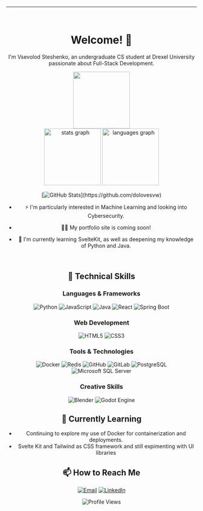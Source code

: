 ----

<br clear="both">

<div align="center">

# Welcome! 👋

I'm Vsevolod Steshenko, an undergraduate CS student at Drexel University passionate about Full-Stack Development.

<div align="center">
  <img height="150" src="https://media.tenor.com/qJRMLPlR3_8AAAAi/maxwell-cat.gif"  />
</div>

<div align="center">
  <img src="https://github-readme-stats.vercel.app/api?username=dolovesvw&hide_title=false&hide_rank=false&show_icons=true&include_all_commits=true&count_private=true&disable_animations=false&theme=apprentice&locale=en&hide_border=false&order=1" height="150" alt="stats graph"  />
  <img src="https://github-readme-stats.vercel.app/api/top-langs?username=dolovesvw&locale=en&hide_title=false&layout=compact&card_width=320&langs_count=5&theme=apprentice&hide_border=false&order=2" height="150" alt="languages graph"  />
</div>

[![GitHub Stats](https://github-readme-stats.vercel.app/api?username=dolovesvw...)](https://github.com/dolovesvw)


- ⚡ I'm particularly interested in Machine Learning and looking into Cybersecurity.

- 👨‍💻 My portfolio site is coming soon!

- 🌱 I'm currently learning SvelteKit, as well as deepening my knowledge of Python and Java.

<br clear="both">

## 🔧 Technical Skills

### Languages & Frameworks
![Python](https://img.shields.io/badge/Python-3776AB?style=for-the-badge&logo=python&logoColor=white)
![JavaScript](https://img.shields.io/badge/JavaScript-F7DF1E?style=for-the-badge&logo=javascript&logoColor=black)
![Java](https://img.shields.io/badge/Java-ED8B00?style=for-the-badge&logo=openjdk&logoColor=white)
![React](https://img.shields.io/badge/React-20232A?style=for-the-badge&logo=react&logoColor=61DAFB)
![Spring Boot](https://img.shields.io/badge/Spring_Boot-6DB33F?style=for-the-badge&logo=spring-boot&logoColor=white)

### Web Development
![HTML5](https://img.shields.io/badge/HTML5-E34F26?style=for-the-badge&logo=html5&logoColor=white)
![CSS3](https://img.shields.io/badge/CSS3-1572B6?style=for-the-badge&logo=css3&logoColor=white)

### Tools & Technologies
![Docker](https://img.shields.io/badge/Docker-2496ED?style=for-the-badge&logo=docker&logoColor=white)
![Redis](https://img.shields.io/badge/Redis-DC382D?style=for-the-badge&logo=redis&logoColor=white)
![GitHub](https://img.shields.io/badge/GitHub-100000?style=for-the-badge&logo=github&logoColor=white)
![GitLab](https://img.shields.io/badge/GitLab-FCA121?style=for-the-badge&logo=gitlab&logoColor=white)
![PostgreSQL](https://img.shields.io/badge/PostgreSQL-316192?style=for-the-badge&logo=postgresql&logoColor=white)
![Microsoft SQL Server](https://img.shields.io/badge/Microsoft_SQL_Server-CC2927?style=for-the-badge&logo=microsoft-sql-server&logoColor=white)

### Creative Skills
![Blender](https://img.shields.io/badge/Blender-F5792A?style=for-the-badge&logo=blender&logoColor=white)
![Godot Engine](https://img.shields.io/badge/Godot-478CBF?style=for-the-badge&logo=godot-engine&logoColor=white)

## 🌱 Currently Learning
- Continuing to explore my use of Docker for containerization and deployments.
- Svelte Kit and Tailwind as CSS framework and still expimenting with UI libraries

## 📫 How to Reach Me
[![Email](https://img.shields.io/badge/Email-mail4dolovesv@gmail.com-D14836?style=for-the-badge&logo=gmail&logoColor=white)](mailto:mail4dolovesv@gmail.com)
[![LinkedIn](https://img.shields.io/badge/LinkedIn-0077B5?style=for-the-badge&logo=linkedin&logoColor=white)](https://www.linkedin.com/in/vsevolod-steshenko)

<div align="center">
  <img src="https://komarev.com/ghpvc/?username=dolovesvw&label=Profile%20views&color=0e75b6&style=flat" alt="Profile Views" />
</div>
